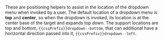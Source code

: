 These are positioning helpers to assist in the location of the dropdown menu when invoked by a user. The default location of a dropdown menu is **top** and **center**, so when the dropdown is invoked, its location is at the center base of the target and expands top down. The support locations are top and bottom, `{{cssPrefix}}dropdown--bottom`, that can additional have a horizontal direction passed into it, `{{cssPrefix}}dropdown--left`.
